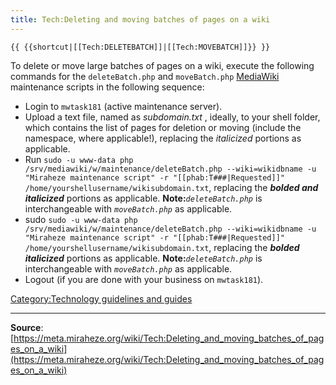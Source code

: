 ```yaml
---
title: Tech:Deleting and moving batches of pages on a wiki
---
```


`{{ {{shortcut|[[Tech:DELETEBATCH]]|[[Tech:MOVEBATCH]]}} }}`

To delete or move large batches of pages on a wiki, execute the following commands for the `deleteBatch.php` and `moveBatch.php` [MediaWiki](https://meta.miraheze.org/wiki/MediaWiki) maintenance scripts in the following sequence:

* Login to `mwtask181` (active maintenance server).
* Upload a text file, named as *subdomain.txt* , ideally, to your shell folder, which contains the list of pages for deletion or moving (include the namespace, where applicable!), replacing the *italicized*  portions as applicable.
* Run `sudo -u www-data php /srv/mediawiki/w/maintenance/deleteBatch.php --wiki=wikidbname -u "Miraheze maintenance script" -r "[[phab:T###|Requested]]" /home/yourshellusername/wikisubdomain.txt`, replacing the ***bolded and italicized***  portions as applicable. **Note:***`deleteBatch.php`*  is interchangeable with *`moveBatch.php`*  as applicable.
* sudo `sudo -u www-data php /srv/mediawiki/w/maintenance/deleteBatch.php --wiki=wikidbname -u "Miraheze maintenance script" -r "[[phab:T###|Requested]]" /home/yourshellusername/wikisubdomain.txt`, replacing the ***bolded italicized***  portions as applicable. **Note:***`deleteBatch.php`*  is interchangeable with *`moveBatch.php`*  as applicable.
* Logout (if you are done with your business on `mwtask181`).

[Category:Technology guidelines and guides](https://meta.miraheze.org/wiki/Category:Technology_guidelines_and_guides)

----
**Source**: [https://meta.miraheze.org/wiki/Tech:Deleting_and_moving_batches_of_pages_on_a_wiki](https://meta.miraheze.org/wiki/Tech:Deleting_and_moving_batches_of_pages_on_a_wiki)